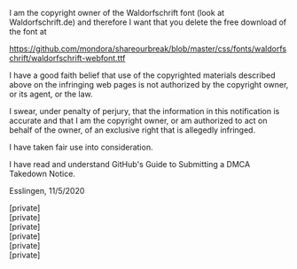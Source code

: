 I am the copyright owner of the Waldorfschrift font (look at Waldorfschrift.de) and therefore I want that you delete the free download of the font at

https://github.com/mondora/shareourbreak/blob/master/css/fonts/waldorfschrift/waldorfschrift-webfont.ttf

I have a good faith belief that use of the copyrighted materials described above on the infringing web pages is not authorized by the copyright owner, or its agent, or the law.

I swear, under penalty of perjury, that the information in this notification is accurate and that I am the copyright owner, or am authorized to act on behalf of the owner, of an exclusive right that is allegedly infringed.

I have taken fair use into consideration.

I have read and understand GitHub's Guide to Submitting a DMCA Takedown Notice.

Esslingen, 11/5/2020


[private]  
[private]  
[private]  
[private]  
[private]  
[private]
